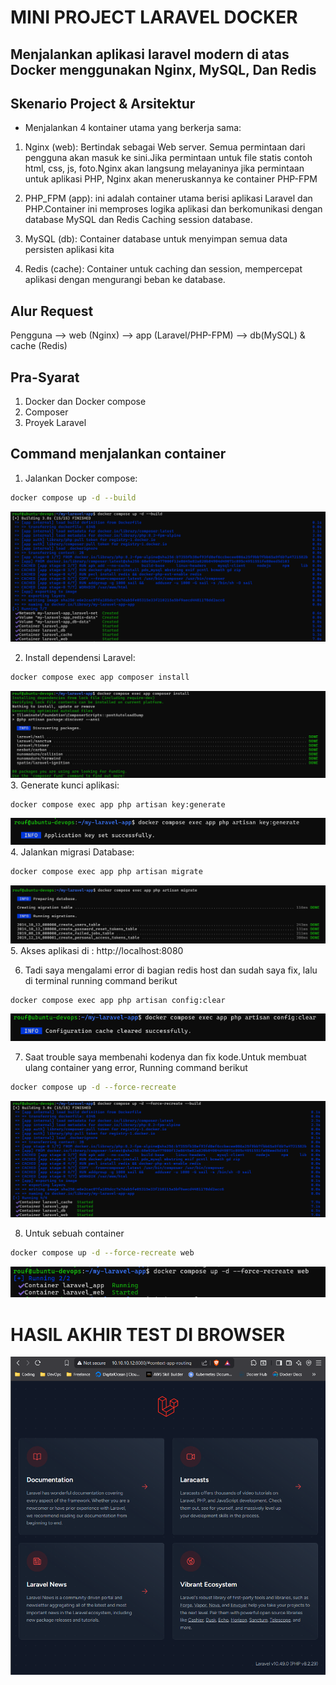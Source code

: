 # MINI PROJECT LARAVEL DOCKER
## Menjalankan aplikasi laravel modern di atas Docker menggunakan Nginx, MySQL, Dan Redis

## Skenario Project & Arsitektur
- Menjalankan 4 kontainer utama yang berkerja sama:
1. Nginx (web): Bertindak sebagai Web server. Semua permintaan dari pengguna akan masuk ke sini.Jika permintaan untuk file statis contoh html, css, js, foto.Nginx akan langsung melayaninya jika permintaan untuk aplikasi PHP, Nginx akan meneruskannya ke container PHP-FPM

2. PHP_FPM (app): ini adalah container utama berisi aplikasi Laravel dan PHP.Container ini memproses logika aplikasi dan berkomunikasi dengan database MySQL dan Redis Caching session database.

3. MySQL (db): Container database untuk menyimpan semua data persisten aplikasi kita

4. Redis (cache): Container untuk caching dan session, mempercepat aplikasi dengan mengurangi beban ke database.

## Alur Request 
Pengguna --> web (Nginx) --> app (Laravel/PHP-FPM) --> db(MySQL) & cache (Redis)

## Pra-Syarat
1. Docker dan Docker compose
2. Composer
3. Proyek Laravel 

## Command menjalankan container

1. Jalankan Docker compose:
```bash
docker compose up -d --build
```
![documentation](image/Screenshot_1.png)

2. Install dependensi Laravel:
```bash
docker compose exec app composer install
```
![documentation](image/Screenshot_2.png)
3. Generate kunci aplikasi:
```bash
docker compose exec app php artisan key:generate 
```
![documentation](image/Screenshot_3.png)
4. Jalankan migrasi Database:
```bash
docker compose exec app php artisan migrate
```
![documentation](image/Screenshot_4.png)
5. Akses aplikasi di :
http://localhost:8080

6. Tadi saya mengalami error di bagian redis host dan sudah saya fix, lalu di terminal running command berikut
```bash
docker compose exec app php artisan config:clear
```
![documentation](image/Screenshot_5.png)

7. Saat trouble saya membenahi kodenya dan fix kode.Untuk membuat ulang container yang error, Running command berikut 
```bash
docker compose up -d --force-recreate
```
![documentation](image/Screenshot_7.png)

8. Untuk sebuah container 
```bash
docker compose up -d --force-recreate web
```
![documentation](image/Screenshot_6.png)

# HASIL AKHIR TEST DI BROWSER
![documentation](image/Screenshot_9.png)